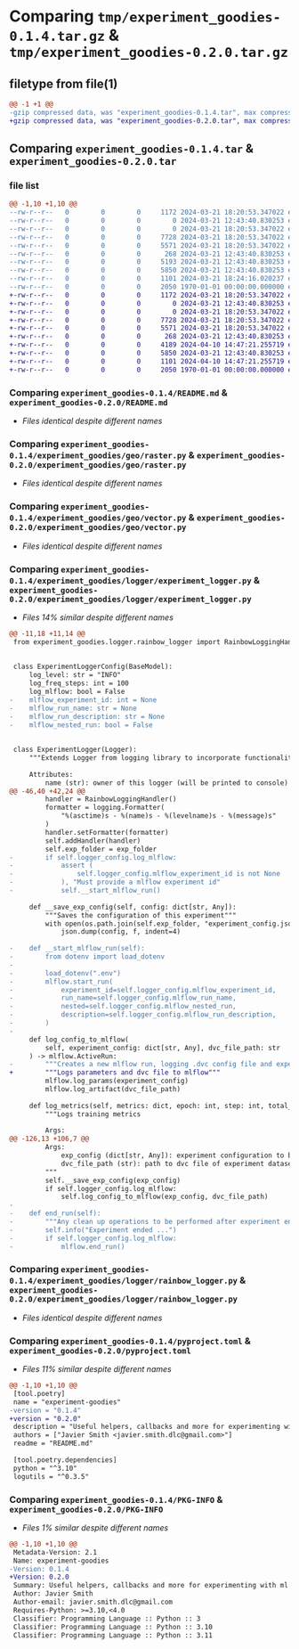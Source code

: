 # Comparing `tmp/experiment_goodies-0.1.4.tar.gz` & `tmp/experiment_goodies-0.2.0.tar.gz`

## filetype from file(1)

```diff
@@ -1 +1 @@
-gzip compressed data, was "experiment_goodies-0.1.4.tar", max compression
+gzip compressed data, was "experiment_goodies-0.2.0.tar", max compression
```

## Comparing `experiment_goodies-0.1.4.tar` & `experiment_goodies-0.2.0.tar`

### file list

```diff
@@ -1,10 +1,10 @@
--rw-r--r--   0        0        0     1172 2024-03-21 18:20:53.347022 experiment_goodies-0.1.4/README.md
--rw-r--r--   0        0        0        0 2024-03-21 12:43:40.830253 experiment_goodies-0.1.4/experiment_goodies/__init__.py
--rw-r--r--   0        0        0        0 2024-03-21 18:20:53.347022 experiment_goodies-0.1.4/experiment_goodies/geo/__init__.py
--rw-r--r--   0        0        0     7728 2024-03-21 18:20:53.347022 experiment_goodies-0.1.4/experiment_goodies/geo/raster.py
--rw-r--r--   0        0        0     5571 2024-03-21 18:20:53.347022 experiment_goodies-0.1.4/experiment_goodies/geo/vector.py
--rw-r--r--   0        0        0      268 2024-03-21 12:43:40.830253 experiment_goodies-0.1.4/experiment_goodies/logger/__init__.py
--rw-r--r--   0        0        0     5193 2024-03-21 12:43:40.830253 experiment_goodies-0.1.4/experiment_goodies/logger/experiment_logger.py
--rw-r--r--   0        0        0     5850 2024-03-21 12:43:40.830253 experiment_goodies-0.1.4/experiment_goodies/logger/rainbow_logger.py
--rw-r--r--   0        0        0     1101 2024-03-21 18:24:16.020237 experiment_goodies-0.1.4/pyproject.toml
--rw-r--r--   0        0        0     2050 1970-01-01 00:00:00.000000 experiment_goodies-0.1.4/PKG-INFO
+-rw-r--r--   0        0        0     1172 2024-03-21 18:20:53.347022 experiment_goodies-0.2.0/README.md
+-rw-r--r--   0        0        0        0 2024-03-21 12:43:40.830253 experiment_goodies-0.2.0/experiment_goodies/__init__.py
+-rw-r--r--   0        0        0        0 2024-03-21 18:20:53.347022 experiment_goodies-0.2.0/experiment_goodies/geo/__init__.py
+-rw-r--r--   0        0        0     7728 2024-03-21 18:20:53.347022 experiment_goodies-0.2.0/experiment_goodies/geo/raster.py
+-rw-r--r--   0        0        0     5571 2024-03-21 18:20:53.347022 experiment_goodies-0.2.0/experiment_goodies/geo/vector.py
+-rw-r--r--   0        0        0      268 2024-03-21 12:43:40.830253 experiment_goodies-0.2.0/experiment_goodies/logger/__init__.py
+-rw-r--r--   0        0        0     4189 2024-04-10 14:47:21.255719 experiment_goodies-0.2.0/experiment_goodies/logger/experiment_logger.py
+-rw-r--r--   0        0        0     5850 2024-03-21 12:43:40.830253 experiment_goodies-0.2.0/experiment_goodies/logger/rainbow_logger.py
+-rw-r--r--   0        0        0     1101 2024-04-10 14:47:21.255719 experiment_goodies-0.2.0/pyproject.toml
+-rw-r--r--   0        0        0     2050 1970-01-01 00:00:00.000000 experiment_goodies-0.2.0/PKG-INFO
```

### Comparing `experiment_goodies-0.1.4/README.md` & `experiment_goodies-0.2.0/README.md`

 * *Files identical despite different names*

### Comparing `experiment_goodies-0.1.4/experiment_goodies/geo/raster.py` & `experiment_goodies-0.2.0/experiment_goodies/geo/raster.py`

 * *Files identical despite different names*

### Comparing `experiment_goodies-0.1.4/experiment_goodies/geo/vector.py` & `experiment_goodies-0.2.0/experiment_goodies/geo/vector.py`

 * *Files identical despite different names*

### Comparing `experiment_goodies-0.1.4/experiment_goodies/logger/experiment_logger.py` & `experiment_goodies-0.2.0/experiment_goodies/logger/experiment_logger.py`

 * *Files 14% similar despite different names*

```diff
@@ -11,18 +11,14 @@
 from experiment_goodies.logger.rainbow_logger import RainbowLoggingHandler
 
 
 class ExperimentLoggerConfig(BaseModel):
     log_level: str = "INFO"
     log_freq_steps: int = 100
     log_mlflow: bool = False
-    mlflow_experiment_id: int = None
-    mlflow_run_name: str = None
-    mlflow_run_description: str = None
-    mlflow_nested_run: bool = False
 
 
 class ExperimentLogger(Logger):
     """Extends Logger from logging library to incorporate functionalities useful during model training.
 
     Attributes:
         name (str): owner of this logger (will be printed to console)
@@ -46,40 +42,24 @@
         handler = RainbowLoggingHandler()
         formatter = logging.Formatter(
             "%(asctime)s - %(name)s - %(levelname)s - %(message)s"
         )
         handler.setFormatter(formatter)
         self.addHandler(handler)
         self.exp_folder = exp_folder
-        if self.logger_config.log_mlflow:
-            assert (
-                self.logger_config.mlflow_experiment_id is not None
-            ), "Must provide a mlflow experiment id"
-            self.__start_mlflow_run()
 
     def __save_exp_config(self, config: dict[str, Any]):
         """Saves the configuration of this experiment"""
         with open(os.path.join(self.exp_folder, "experiment_config.json"), "w") as f:
             json.dump(config, f, indent=4)
 
-    def __start_mlflow_run(self):
-        from dotenv import load_dotenv
-
-        load_dotenv(".env")
-        mlflow.start_run(
-            experiment_id=self.logger_config.mlflow_experiment_id,
-            run_name=self.logger_config.mlflow_run_name,
-            nested=self.logger_config.mlflow_nested_run,
-            description=self.logger_config.mlflow_run_description,
-        )
-
     def log_config_to_mlflow(
         self, experiment_config: dict[str, Any], dvc_file_path: str
     ) -> mlflow.ActiveRun:
-        """Creates a new mlflow run, logging .dvc config file and experiment parameters"""
+        """Logs parameters and dvc file to mlflow"""
         mlflow.log_params(experiment_config)
         mlflow.log_artifact(dvc_file_path)
 
     def log_metrics(self, metrics: dict, epoch: int, step: int, total_step: int):
         """Logs training metrics
 
         Args:
@@ -126,13 +106,7 @@
         Args:
             exp_config (dict[str, Any]): experiment configuration to be logged
             dvc_file_path (str): path to dvc file of experiment dataset
         """
         self.__save_exp_config(exp_config)
         if self.logger_config.log_mlflow:
             self.log_config_to_mlflow(exp_config, dvc_file_path)
-
-    def end_run(self):
-        """Any clean up operations to be performed after experiment ends"""
-        self.info("Experiment ended ...")
-        if self.logger_config.log_mlflow:
-            mlflow.end_run()
```

### Comparing `experiment_goodies-0.1.4/experiment_goodies/logger/rainbow_logger.py` & `experiment_goodies-0.2.0/experiment_goodies/logger/rainbow_logger.py`

 * *Files identical despite different names*

### Comparing `experiment_goodies-0.1.4/pyproject.toml` & `experiment_goodies-0.2.0/pyproject.toml`

 * *Files 11% similar despite different names*

```diff
@@ -1,10 +1,10 @@
 [tool.poetry]
 name = "experiment-goodies"
-version = "0.1.4"
+version = "0.2.0"
 description = "Useful helpers, callbacks and more for experimenting with ml models"
 authors = ["Javier Smith <javier.smith.dlc@gmail.com>"]
 readme = "README.md"
 
 [tool.poetry.dependencies]
 python = "^3.10"
 logutils = "^0.3.5"
```

### Comparing `experiment_goodies-0.1.4/PKG-INFO` & `experiment_goodies-0.2.0/PKG-INFO`

 * *Files 1% similar despite different names*

```diff
@@ -1,10 +1,10 @@
 Metadata-Version: 2.1
 Name: experiment-goodies
-Version: 0.1.4
+Version: 0.2.0
 Summary: Useful helpers, callbacks and more for experimenting with ml models
 Author: Javier Smith
 Author-email: javier.smith.dlc@gmail.com
 Requires-Python: >=3.10,<4.0
 Classifier: Programming Language :: Python :: 3
 Classifier: Programming Language :: Python :: 3.10
 Classifier: Programming Language :: Python :: 3.11
```

